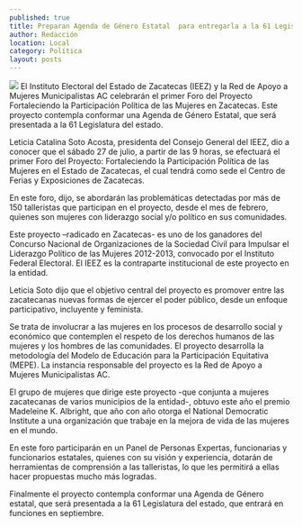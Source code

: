```yaml
---
published: true
title: Preparan Agenda de Género Estatal  para entregarla a la 61 Legislatura
author: Redacción
location: Local
category: Política
layout: posts
---
```


![](http://i.imgur.com/xyv139km.jpg)
El Instituto Electoral del Estado de Zacatecas (IEEZ) y la Red de Apoyo a Mujeres Municipalistas AC celebrarán el primer Foro del Proyecto Fortaleciendo la Participación Política de las Mujeres en Zacatecas. Este proyecto contempla conformar una Agenda de Género Estatal, que será presentada a la 61 Legislatura del estado.

Leticia Catalina Soto Acosta, presidenta del Consejo General del IEEZ, dio a conocer que el sábado 27 de julio, a partir de las 9 horas, se efectuará el primer Foro del Proyecto: Fortaleciendo la Participación Política de las Mujeres en el Estado de Zacatecas, el cual tendrá como sede el Centro de Ferias y Exposiciones de Zacatecas.

En este foro, dijo, se abordarán las problemáticas detectadas por más de 150 talleristas que participan en el proyecto, desde el mes de febrero, quienes son mujeres con liderazgo social y/o político en sus comunidades.

Este proyecto –radicado en Zacatecas- es uno de los ganadores del Concurso Nacional de Organizaciones de la Sociedad Civil para Impulsar el Liderazgo Político de las Mujeres 2012-2013, convocado por el Instituto Federal Electoral. El IEEZ es la contraparte institucional de este proyecto en la entidad.

Leticia Soto dijo que el objetivo central del proyecto es promover entre las zacatecanas nuevas formas de ejercer el poder público, desde un enfoque participativo, incluyente y feminista. 

Se trata de involucrar a las mujeres en los procesos de desarrollo social y económico que contemplen el respeto de los derechos humanos de las mujeres y los hombres de las comunidades. El proyecto desarrolla la metodología del Modelo de Educación para la Participación Equitativa (MEPE).
La instancia responsable del proyecto es la Red de Apoyo a Mujeres Municipalistas AC. 

El grupo de mujeres que dirige este proyecto -que conjunta a mujeres zacatecanas de varios municipios de la entidad-, obtuvo este año el premio Madeleine K. Albright, que año con año otorga el National Democratic Institute a una organización que trabaje en la mejora de vida de las mujeres en el mundo.

En este foro participarán en un Panel de Personas Expertas, funcionarias y funcionarios estatales, quienes con su visión y experiencia, dotarán de herramientas de comprensión a las talleristas, lo  que les permitirá a ellas hacer propuestas mucho más logradas.

Finalmente el proyecto contempla conformar una Agenda de Género estatal, que será presentada a la 61 Legislatura del estado, que entrará en funciones en septiembre.
